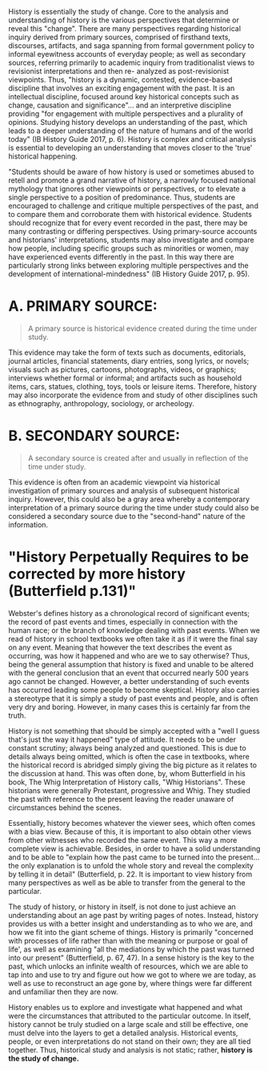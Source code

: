History is essentially the study of change. Core to the analysis and understanding of history is the various perspectives that determine or reveal this "change". There are many perspectives regarding historical inquiry derived from primary sources, comprised of firsthand texts, discourses, artifacts, and saga spanning from formal government policy to informal eyewitness accounts of everyday people; as well as secondary sources, referring primarily to academic inquiry from traditionalist views to revisionist interpretations and then re- analyzed as post-revisionist viewpoints. Thus, "history is a dynamic, contested, evidence-based discipline that involves an exciting engagement with the past. It is an intellectual discipline, focused around key historical concepts such as change, causation and significance"... and an interpretive discipline providing "for engagement with multiple perspectives and a plurality of opinions. Studying history develops an understanding of the past, which leads to a deeper understanding of the nature of humans and of the world today" (IB History Guide 2017, p. 6). History is complex and critical analysis is essential to developing an understanding that moves closer to the 'true' historical happening.

"Students should be aware of how history is used or sometimes abused to retell and promote a grand narrative of history, a narrowly focused national mythology that ignores other viewpoints or perspectives, or to elevate a single perspective to a position of predominance. Thus, students are encouraged to challenge and critique multiple perspectives of the past, and to compare them and corroborate them with historical evidence. Students should recognize that for every event recorded in the past, there may be many contrasting or differing perspectives. Using primary-source accounts and historians' interpretations, students may also investigate and compare how people, including specific groups such as minorities or women, may have experienced events differently in the past. In this way there are particularly strong links between exploring multiple perspectives and the development of international-mindedness" (IB History Guide 2017, p. 95).

# A. PRIMARY SOURCE:

> A primary source is historical evidence created during the time under study.

This evidence may take the form of texts such as documents, editorials, journal articles, financial statements, diary entries, song lyrics, or novels; visuals such as pictures, cartoons, photographs, videos, or graphics; interviews whether formal or informal; and artifacts such as household items, cars, statues, clothing, toys, tools or leisure items. Therefore, history may also incorporate the evidence from and study of other disciplines such as ethnography, anthropology, sociology, or archeology.

# B. SECONDARY SOURCE:

> A secondary source is created after and usually in reflection of the time under study.

This evidence is often from an academic viewpoint via historical investigation of primary sources and analysis of subsequent historical inquiry. However, this could also be a gray area whereby a contemporary interpretation of a primary source during the time under study could also be considered a secondary source due to the "second-hand" nature of the
information.

# "History Perpetually Requires to be corrected by more history (Butterfield p.131)"

Webster's defines history as a chronological record of significant events; the record of past events and times, especially in connection with the human race; or the branch of knowledge dealing with past events. When we read of history in school textbooks we often take it as if it were the final say on any event. Meaning that however the text describes the event as occurring, was how it happened and who are we to say otherwise? Thus, being the general assumption that history is fixed and unable to be altered with the general conclusion that an event that occurred nearly 500 years ago cannot be changed. However, a better understanding of such events has occurred leading some people to become skeptical. History also carries a stereotype that it is simply a study of past events and people, and is often very dry and boring. However, in many cases this is certainly far from the truth.

History is not something that should be simply accepted with a "well I guess that's just the way it happened" type of attitude. It needs to be under constant scrutiny; always being analyzed and questioned. This is due to details always being omitted, which is often the case in textbooks, where the historical record is abridged simply giving the big picture as it relates to the discussion at hand. This was often done, by, whom Butterfield in his book, The Whig Interpretation of History calls, "Whig Historians". These historians were generally Protestant, progressive and Whig. They studied the past with reference to the present leaving the reader unaware of circumstances behind the scenes.

Essentially, history becomes whatever the viewer sees, which often comes with a bias view. Because of this, it is important to also obtain other views from other witnesses who recorded the same event. This way a more complete view is achievable. Besides, in order to have a solid understanding and to be able to "explain how the past came to be turned into the present... the only explanation is to unfold the whole story and reveal the complexity by telling it in detail" (Butterfield, p. 22. It is important to view history from many perspectives as well as be able to transfer from the general to the particular.

The study of history, or history in itself, is not done to just achieve an understanding about an age past by writing pages of notes. Instead, history provides us with a better insight and understanding as to who we are, and how we fit into the giant scheme of things. History is primarily "concerned with processes of life rather than with the meaning or purpose or goal of life', as well as examining "all the mediations by which the past was turned into our present" (Butterfield, p. 67, 47). In a sense history is the key to the past, which unlocks an infinite wealth of resources, which we are able to tap into and use to try and figure out how we got to where we are today, as well as use to reconstruct an age gone by, where things were far different and unfamiliar then they are now.

History enables us to explore and investigate what happened and what were the circumstances that attributed to the particular outcome. In itself, history cannot be truly studied on a large scale and still be effective, one must delve into the layers to get a detailed analysis. Historical events, people, or even interpretations do not stand on their own; they are all tied together. Thus, historical study and analysis is not static; rather, **history is the study of change.**
